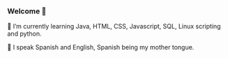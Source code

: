 ### Welcome 👋
<p> 🌱 I’m currently learning Java, HTML, CSS, Javascript, SQL, Linux scripting and python. </p>
<p>💬 I speak Spanish and English, Spanish being my mother tongue.</p>
 
<!--
**MartaLainez/MartaLainez** is a ✨ _special_ ✨ repository because its `README.md` (this file) appears on your GitHub profile.

Here are some ideas to get you started:

- 🔭 I’m currently working on ...
- 🌱 I’m currently learning ...
- 👯 I’m looking to collaborate on ...
- 🤔 I’m looking for help with ...
- 💬 Ask me about ...
- 📫 How to reach me: ...
- 😄 Pronouns: ...
- ⚡ Fun fact: ...
-->
